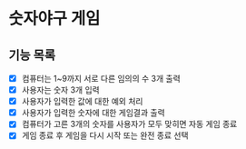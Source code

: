 

# 숫자야구 게임
## 기능 목록

- [x] 컴퓨터는 1~9까지 서로 다른 임의의 수 3개 출력
- [x] 사용자는 숫자 3개 입력
- [x] 사용자가 입력한 값에 대한 예외 처리
- [x] 사용자가 입력한 숫자에 대한 게임결과 출력
- [x] 컴퓨터가 고른 3개의 숫자를 사용자가 모두 맞히면 자동 게임 종료
- [x] 게임 종료 후 게임을 다시 시작 또는 완전 종료 선택
